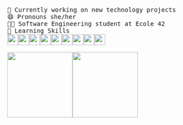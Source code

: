 <pre>
🔭 Currently working on new technology projects
😄 Pronouns she/her
👩‍🎓 Software Engineering student at Ecole 42
🧠 Learning Skills
<img height="25em"src="https://img.shields.io/badge/C-ECECEC?style=for-the-badge&logo=c&logoColor=ab3f27"/><img height="25em"src="https://img.shields.io/badge/C++-ECECEC?style=for-the-badge&logo=cplusplus&logoColor=5E97D0"/><img height="25em" src="https://img.shields.io/badge/HTML-ECECEC?style=for-the-badge&logo=html5&logoColor=e34c26"/><img height="25em" src="https://img.shields.io/badge/Css-ECECEC?style=for-the-badge&logo=css3&logoColor=blue"/><img height="25em" src="https://img.shields.io/badge/Javascript-ECECEC?style=for-the-badge&logo=javascript&logoColor=f1df3a"/><img height="25em" src="https://img.shields.io/badge/React-ECECEC?style=for-the-badge&logo=react&logoColor=61dfbf"/><img height="25em" src="https://img.shields.io/badge/TypeScript-ECECEC?style=for-the-badge&logo=typescript&logoColor=4e78c4"/><img height="25em" src="https://img.shields.io/badge/git-ECECEC?style=for-the-badge&logo=git&logoColor=f1502f"/><img height="25em" src="https://img.shields.io/badge/Markdown-ECECEC?style=for-the-badge&logo=markdown&logoColor=5aa132"/>

<div><img height="150em" src="https://github-readme-stats.vercel.app/api/top-langs/?username=carlalrfranca&layout=compact&langs_count=7&border_color=ECECEC&bg_color=ECECEC&title_color=929292&text_color=929292&icon_color=b55c5e"/><img height="150em" src="https://github-readme-stats.vercel.app/api?username=carlalrfranca&count_private=true&show_icons=true&hide=contribs,issues&layout=compact&langs_count=7&border_color=ECECEC&bg_color=ECECEC&title_color=929292&text_color=929292&icon_color=b55c5e"/>
</div>
</pre>
